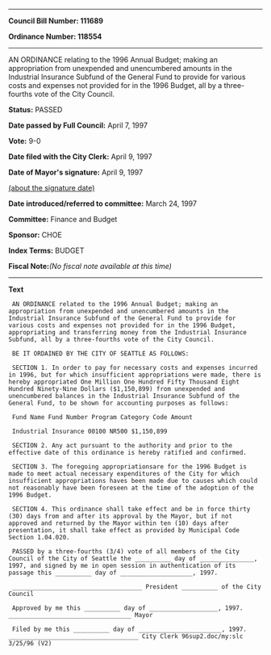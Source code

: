 

********

**Council Bill Number: 111689**
   
**Ordinance Number: 118554**
********

 AN ORDINANCE relating to the 1996 Annual Budget; making an appropriation from unexpended and unencumbered amounts in the Industrial Insurance Subfund of the General Fund to provide for various costs and expenses not provided for in the 1996 Budget, all by a three-fourths vote of the City Council.

**Status:** PASSED
   
**Date passed by Full Council:** April 7, 1997
   
**Vote:** 9-0
   
**Date filed with the City Clerk:** April 9, 1997
   
**Date of Mayor's signature:** April 9, 1997
   
[(about the signature date)](/~public/approvaldate.htm)
   
   
   
**Date introduced/referred to committee:** March 24, 1997
   
**Committee:** Finance and Budget
   
**Sponsor:** CHOE
   
   
**Index Terms:** BUDGET

**Fiscal Note:**_(No fiscal note available at this time)_

********

**Text**
   
```
 AN ORDINANCE related to the 1996 Annual Budget; making an appropriation from unexpended and unencumbered amounts in the Industrial Insurance Subfund of the General Fund to provide for various costs and expenses not provided for in the 1996 Budget, appropriating and transferring money from the Industrial Insurance Subfund, all by a three-fourths vote of the City Council.

 BE IT ORDAINED BY THE CITY OF SEATTLE AS FOLLOWS:

 SECTION 1. In order to pay for necessary costs and expenses incurred in 1996, but for which insufficient appropriations were made, there is hereby appropriated One Million One Hundred Fifty Thousand Eight Hundred Ninety-Nine Dollars ($1,150,899) from unexpended and unencumbered balances in the Industrial Insurance Subfund of the General Fund, to be shown for accounting purposes as follows:

 Fund Name Fund Number Program Category Code Amount

 Industrial Insurance 00100 NR500 $1,150,899

 SECTION 2. Any act pursuant to the authority and prior to the effective date of this ordinance is hereby ratified and confirmed.

 SECTION 3. The foregoing appropriationsare for the 1996 Budget is made to meet actual necessary expenditures of the City for which insufficient appropriations haves been made due to causes which could not reasonably have been foreseen at the time of the adoption of the 1996 Budget.

 SECTION 4. This ordinance shall take effect and be in force thirty (30) days from and after its approval by the Mayor, but if not approved and returned by the Mayor within ten (10) days after presentation, it shall take effect as provided by Municipal Code Section 1.04.020.

 PASSED by a three-fourths (3/4) vote of all members of the City Council of the City of Seattle the __________ day of _______________, 1997, and signed by me in open session in authentication of its passage this __________ day of ____________________, 1997.

 ____________________________________ President __________ of the City Council

 Approved by me this __________ day of ___________________, 1997. __________________________________ Mayor

 Filed by me this __________ day of _______________________, 1997. ____________________________________ City Clerk 96sup2.doc/my:slc 3/25/96 (V2)

```
